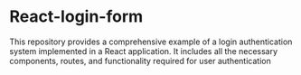 # React-login-form
This repository provides a comprehensive example of a login authentication system implemented in a React application. It includes all the necessary components, routes, and functionality required for user authentication
